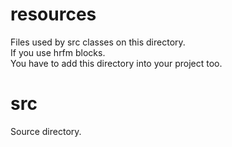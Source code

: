 # resources

Files used by src classes on this directory.  
If you use hrfm blocks.  
You have to add this directory into your project too.

# src

Source directory.
